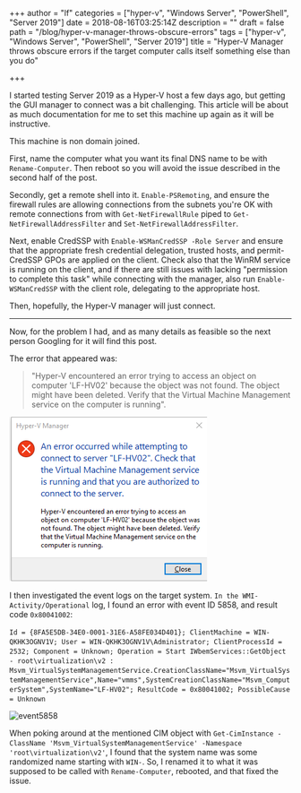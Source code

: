 +++
author = "lf"
categories = ["hyper-v", "Windows Server", "PowerShell", "Server 2019"]
date = 2018-08-16T03:25:14Z
description = ""
draft = false
path = "/blog/hyper-v-manager-throws-obscure-errors"
tags = ["hyper-v", "Windows Server", "PowerShell", "Server 2019"]
title = "Hyper-V Manager throws obscure errors if the target computer calls itself something else than you do"

+++

I started testing Server 2019 as a Hyper-V host a few days ago, but getting the GUI manager to connect was a bit challenging. This article will be about as much documentation for me to set this machine up again as it will be instructive. <!-- excerpt -->

This machine is non domain joined.

First, name the computer what you want its final DNS name to be with `Rename-Computer`. Then reboot so you will avoid the issue described in the second half of the post.

Secondly, get a remote shell into it. `Enable-PSRemoting`, and ensure the firewall rules are allowing connections from the subnets you're OK with remote connections from with `Get-NetFirewallRule` piped to `Get-NetFirewallAddressFilter` and `Set-NetFirewallAddressFilter`.

Next, enable CredSSP with `Enable-WSManCredSSP -Role Server` and ensure that the appropriate fresh credential delegation, trusted hosts, and permit-CredSSP GPOs are applied on the client. Check also that the WinRM service is running on the client, and if there are still issues with lacking "permission to complete this task" while connecting with the manager, also run `Enable-WSManCredSSP` with the client role, delegating to the appropriate host.

Then, hopefully, the Hyper-V manager will just connect.

--------------

Now, for the problem I had, and as many details as feasible so the next person Googling for it will find this post.

The error that appeared was:

> "Hyper-V encountered an error trying to access an object on computer 'LF-HV02' because the object was not found. The object might have been deleted. Verify that the Virtual Machine Management service on the computer is running".

![Object not found error](../images/XH8q54D.png)

I then investigated the event logs on the target system. `In the WMI-Activity/Operational` log, I found an error with event ID 5858, and result code `0x80041002`:

```Id = {8FA5E5DB-34E0-0001-31E6-A58FE034D401}; ClientMachine = WIN-QKHK3OGNV1V; User = WIN-QKHK3OGNV1V\Administrator; ClientProcessId = 2532; Component = Unknown; Operation = Start IWbemServices::GetObject - root\virtualization\v2 : Msvm_VirtualSystemManagementService.CreationClassName="Msvm_VirtualSystemManagementService",Name="vmms",SystemCreationClassName="Msvm_ComputerSystem",SystemName="LF-HV02"; ResultCode = 0x80041002; PossibleCause = Unknown```

![event5858](../images/event5858.png)

When poking around at the mentioned CIM object with `Get-CimInstance -ClassName 'Msvm_VirtualSystemManagementService' -Namespace 'root\virtualization\v2'`, I found that the system name was some randomized name starting with `WIN-`. So, I renamed it to what it was supposed to be called with `Rename-Computer`, rebooted, and that fixed the issue.


